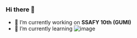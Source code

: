 ### Hi there 👋
- 🔭 I’m currently working on **SSAFY 10th (GUMI)**
- 🌱 I’m currently learning ![image](https://img.shields.io/badge/Python-FFD43B?style=for-the-badge&logo=python&logoColor=blue)

<!--
**hyojukim-game-on/hyojukim-game-on** is a ✨ _special_ ✨ repository because its `README.md` (this file) appears on your GitHub profile.

Here are some ideas to get you started:

- 🔭 I’m currently working on SSAFY 10th (GUMI)
- 🌱 I’m currently learning PYTHON
- 👯 I’m looking to collaborate on ...
- 🤔 I’m looking for help with ...
- 💬 Ask me about ...
- 📫 How to reach me: mok03189@naver.com
- 😄 Pronouns: ...
- ⚡ Fun fact: ...
-->
